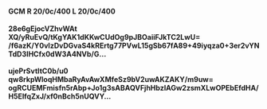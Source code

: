 #### GCM R 20/0c/400 L 20/0c/400
**28e6gEjocVZhvWAt**<br/>**XQ/yRuEvQ/tKgYAK1dKKwCUdOg9pJBOaiiFJkTC2LwU=**<br/>**/f6azK/Y0vlzDvDGvaS4kRErtg77PVwL15gSb67fA89+49iyqza0+3er2vYNTdD3IHCfx0dW3A4NVb/G...**<br/><br/>
**ujePrSvtItC0b/u0**<br/>**qw8rkpWloqHMbaRyAvAwXMfeSz9bV2uwAKZAKY/m9uw=**<br/>**ogRCUEMFmisfn5rAbp+Jo1g3sABAQVFjhHbzIAGw2zsmXLwOPEbEfdHA/H5EIfqZxJ/xf0nBch5nUQVY...**